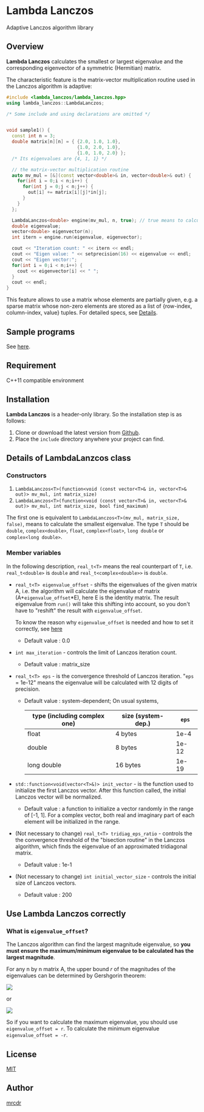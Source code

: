 # Lambda Lanczos

Adaptive Lanczos algorithm library

## Overview

**Lambda Lanczos** calculates the smallest or largest eigenvalue and
the corresponding eigenvector of a symmetric (Hermitian) matrix.

The characteristic feature is the matrix-vector multiplication routine used in
the Lanczos algorithm is adaptive:

```c++
#include <lambda_lanczos/lambda_lanczos.hpp>
using lambda_lanczos::LambdaLanczos;

/* Some include and using declarations are omitted */


void sample1() {
  const int n = 3;
  double matrix[n][n] = { {2.0, 1.0, 1.0},
                          {1.0, 2.0, 1.0},
                          {1.0, 1.0, 2.0} };
  /* Its eigenvalues are {4, 1, 1} */

  // the matrix-vector multiplication routine
  auto mv_mul = [&](const vector<double>& in, vector<double>& out) {
    for(int i = 0;i < n;i++) {
      for(int j = 0;j < n;j++) {
        out[i] += matrix[i][j]*in[j];
      }
    } 
  };

  LambdaLanczos<double> engine(mv_mul, n, true); // true means to calculate the largest eigenvalue.
  double eigenvalue;
  vector<double> eigenvector(n);
  int itern = engine.run(eigenvalue, eigenvector);

  cout << "Iteration count: " << itern << endl;
  cout << "Eigen value: " << setprecision(16) << eigenvalue << endl;
  cout << "Eigen vector:";
  for(int i = 0;i < n;i++) {
    cout << eigenvector[i] << " ";
  }
  cout << endl;
}

```

This feature allows to use a matrix whose elements are partially given,
e.g. a sparse matrix whose non-zero elements are stored
as a list of {row-index, column-index, value} tuples.
For detailed specs, see [Details](https://github.com/mrcdr/lambda-lanczos#details).

## Sample programs
See [here](https://github.com/mrcdr/lambda-lanczos/src/samples/).

## Requirement

C++11 compatible environment


## Installation

**Lambda Lanczos** is a header-only library.
So the installation step is as follows:

1. Clone or download the latest version from [Github](https://github.com/mrcdr/lambda-lanczos/).
2. Place the `include` directory anywhere your project can find.


## Details of LambdaLanzcos class
### Constructors
1. `LambdaLanczos<T>(function<void (const vector<T>& in, vector<T>& out)> mv_mul, int matrix_size)`
2. `LambdaLanczos<T>(function<void (const vector<T>& in, vector<T>& out)> mv_mul, int matrix_size, bool find_maximum)`

The first one is equivalent to `LambdaLanczos<T>(mv_mul, matrix_size, false)`, means to calculate the smallest eigenvalue.
The type `T` should be `double`, `complex<double>`, `float`, `complex<float>`, `long double` or `complex<long double>`.

### Member variables
In the following description, `real_t<T>` means the real counterpart of `T`,
i.e. `real_t<double>` is `double` and `real_t<complex<double>>` is `double`.

- `real_t<T> eigenvalue_offset` - shifts the eigenvalues of the given matrix A, i.e.
  the algorithm will calculate the eigenvalue of matrix (A+`eigenvalue_offset`*E), here E
  is the identity matrix. The result eigenvalue from `run()` will take this shifting
  into account, so you don't have to "reshift" the result with `eigenvalue_offset`.
  
  To know the reason why `eigenvalue_offset` is needed and how to set it correctly, see
  [here](https://github.com/mrcdr/lambda-lanczos#what-is-eigenvalue_offset)
    * Default value : 0.0

- `int max_iteration` - controls the limit of Lanczos iteration count.
    * Default value : matrix_size

- `real_t<T> eps` - is the convergence threshold of Lanczos iteration.
	"`eps` = 1e-12" means the eigenvalue will be calculated with 12 digits of precision.
    * Default value : system-dependent; On usual systems,
	
      	| type (including complex one)       | size (system-dep.) | `eps`   |
      	| ---------------------------------- | ------------------ | ------- |
      	| float                              | 4 bytes            | 1e-4    |
      	| double                             | 8 bytes            | 1e-12   |
      	| long double                        | 16 bytes           | 1e-19   |

- `std::function<void(vector<T>&)> init_vector` - is the function used to initialize the first Lanczos vector.
  After this function called, the initial Lanczos vector will be normalized.
    * Default value : a function to initialize a vector randomly in the range of [-1, 1]. For a complex vector,
	  both real and imaginary part of each element will be initialized in the range.

- (Not necessary to change) `real_t<T> tridiag_eps_ratio` - controls the the convergence threshold of the "bisection routine" in
  the Lanczos algorithm, which finds the eigenvalue of an approximated tridiagonal matrix.
    * Default value : 1e-1

- (Not necessary to change)  `int initial_vector_size` - controls the initial size of Lanczos vectors.
    * Default value : 200

## Use Lambda Lanczos correctly
### What is `eigenvalue_offset`?
  The Lanczos algorithm can find the largest magnitude eigenvalue, so **you must ensure
  the maximum/minimum eigenvalue to be calculated has the largest magnitude**.
  
  For any n by n matrix A, the upper bound *r* of the magnitudes of the eigenvalues can be
  determined by Gershgorin theorem:

  <img src="https://latex.codecogs.com/gif.latex?\large&space;r=\max_{i=1..n}\left{\sum_{j=1}^n|A_{ij}|\right}"/>
  
  or

  <img src="https://latex.codecogs.com/gif.latex?\large&space;r=\max_{j=1..n}\left{\sum_{i=1}^n|A_{ij}|\right}"/>

  So if you want to calculate the maximum eigenvalue, you should use `eigenvalue_offset = r`. To calculate the minimum eigenvalue `eigenvalue_offset = -r`.
## License

[MIT](https://github.com/mrcdr/lambda-lanczos/blob/master/LICENSE)

## Author

[mrcdr](https://github.com/mrcdr)
